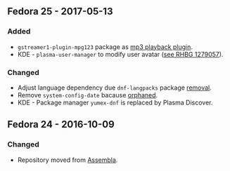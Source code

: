 ## Fedora 25 - 2017-05-13
### Added
- `gstreamer1-plugin-mpg123` package as [mp3 playback plugin](https://bugzilla.redhat.com/show_bug.cgi?id=1394148).
- KDE - `plasma-user-manager` to modify user avatar ([see RHBG 1279057](https://bugzilla.redhat.com/show_bug.cgi?id=1279057)).

### Changed
- Adjust language dependency due `dnf-langpacks` package [removal](https://fedoraproject.org/wiki/QA:Testcase_dnf_langpacks_plugin).
- Remove `system-config-date` bacause [orphaned](https://lists.fedoraproject.org/archives/list/devel@lists.fedoraproject.org/message/BIV6Z2LN2LCO4I6LE636PPWOINUETV3S/).
- KDE - Package manager `yumex-dnf` is replaced by Plasma Discover.

## Fedora 24 - 2016-10-09
### Changed
- Repository moved from [Assembla](https://app.assembla.com/spaces/fedora-remix/subversion/source).
